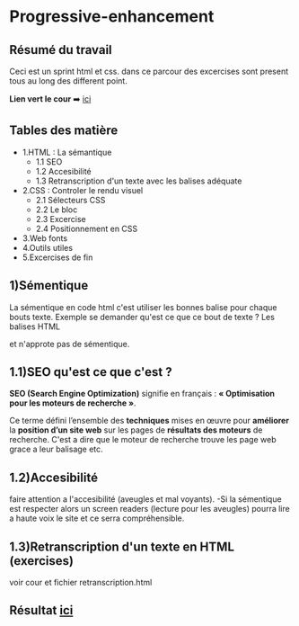 # Progressive-enhancement

## Résumé du travail
Ceci est un sprint html et css. dans ce parcour des excercises sont present tous au long des different point.

**Lien vert le cour** :arrow_right: [ici](https://github.com/becodeorg/CRL-Woods-3.21/blob/master/LearningPath/01-Prairie/05.HTML-CSS/progressive-enhancement/readme.md)

## Tables des matière
* 1.HTML : La sémantique 
    * 1.1 SEO
    * 1.2 Accesibilité
    * 1.3 Retranscription d'un texte avec les balises adéquate
* 2.CSS : Controler le rendu visuel
    * 2.1 Sélecteurs CSS
    * 2.2 Le bloc 
    * 2.3 Excercise
    * 2.4 Positionnement en CSS
* 3.Web fonts 
* 4.Outils utiles 
* 5.Excercises de fin

## 1)Sémentique
La sémentique en code html c'est utiliser les bonnes balise pour chaque bouts texte.
Exemple se demander qu'est ce que ce bout de texte ?
Les balises HTML <div> et <span> n'approte pas de sémentique.

## 1.1)SEO qu'est ce que c'est ?
**SEO (Search Engine Optimization)** signifie en français : **« Optimisation pour les moteurs de recherche »**.

Ce terme défini l’ensemble des **techniques** mises en œuvre pour **améliorer** la **position d’un site web** sur les pages de **résultats des moteurs** de recherche.
C'est a dire que le moteur de recherche trouve les page web grace a leur balisage etc.

## 1.2)Accesibilité
faire attention a l'accesibilité (aveugles et mal voyants).
-Si la sémentique est respecter alors un screen readers (lecture pour les aveugles) pourra lire a haute voix le site et ce serra compréhensible.

## 1.3)Retranscription d'un texte en HTML (exercises)
voir cour et fichier retranscription.html


## Résultat [ici](https://osimers1.github.io/progressive-enhancement/)
